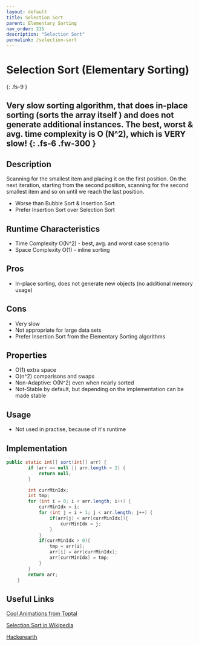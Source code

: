 ```yaml
---
layout: default
title: Selection Sort
parent: Elementary Sorting
nav_order: 235
description: "Selection Sort"
permalink: /selection-sort
---
```

# Selection Sort (Elementary Sorting)
{: .fs-9 }

Very slow sorting algorithm, that does in-place sorting (sorts the array itself
) and does
not generate additional instances. The best, worst & avg. time complexity is O
(N^2), which is VERY slow! 
{: .fs-6 .fw-300 }
---

## Description
Scanning for the smallest item and placing it on the first position.
On the next iteration, starting from the second position, scanning for the
 second smallest item and so on until we reach the last position.
 
- Worse than Bubble Sort & Insertion Sort
- Prefer Insertion Sort over Selection Sort

## Runtime Characteristics
  * Time Complexity O(N^2) - best, avg. and worst case scenario
  * Space Complexity O(1) - inline sorting

## Pros
- In-place sorting, does not generate new objects (no additional memory usage)

## Cons
- Very slow
- Not appropriate for large data sets
- Prefer Insertion Sort from the Elementary Sorting algorithms

## Properties
* O(1) extra space
* O(n^2) comparisons and swaps
* Non-Adaptive: O(N^2) even when nearly sorted
* Not-Stable by default, but depending on the implementation can be made
 stable 
 
## Usage
- Not used in practise, because of it's runtime

## Implementation
```java
public static int[] sort(int[] arr) {
        if (arr == null || arr.length < 2) {
            return null;
        }

        int currMinIdx;
        int tmp;
        for (int i = 0; i < arr.length; i++) {
            currMinIdx = i;
            for (int j = i + 1; j < arr.length; j++) {
                if(arr[j] < arr[currMinIdx]){
                    currMinIdx = j;
                }
            }
            if(currMinIdx > 0){
                tmp = arr[i];
                arr[i] = arr[currMinIdx];
                arr[currMinIdx] = tmp;
            }
        }
        return arr;
    }
```

## Useful Links

[Cool Animations from Toptal](https://www.toptal.com/developers/sorting-algorithms)

[Selection Sort in Wikipedia](https://en.wikipedia.org/wiki/Selection_sort)

[Hackerearth](https://www.hackerearth.com/practice/algorithms/sorting/selection-sort)